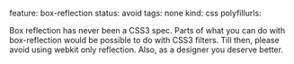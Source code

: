 feature: box-reflection
status: avoid
tags: none
kind: css
polyfillurls:

Box reflection has never been a CSS3 spec. Parts of what you can do with box-reflection would be possible to do with CSS3 filters. Till then, please avoid using webkit only reflection. Also, as a designer you deserve better. 

